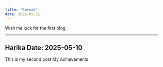 ```yaml
---
title: "Resume"
date: 2025-05-31
---
```

Wish me luck for the first blog.

-----
Harika
Date: 2025-05-10
-----
This is my second post
My Achievements
